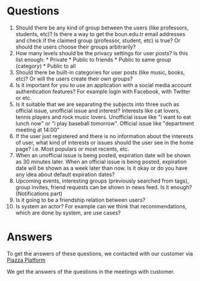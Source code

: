 # Questions #

  1. Should there be any kind of group between the users (like professors, students, etc)? Is there a way to get the boun.edu.tr email addresses and check if the claimed group (professor, student, etc) is true? Or should the users choose their groups arbitrarily?
  1. How many levels should be the privacy settings for user posts? Is this list enough:
    * Private
    * Public to friends
    * Public to same group (category)
    * Public to all
  1. Should there be built-in categories for user posts (like music, books, etc)? Or will the users create their own groups?
  1. Is it important for you to use an application with a social media account authentication features? For example login with Facebook, with Twitter or etc.
  1. Is it suitable that we are separating the subjects into three such as official issue, unofficial issue and interest? Interests like cat lovers, tennis players and rock music lovers. Unofficial issue like "i want to eat lunch now" or "i play baseball tomorrow". Official issue like "department meeting at 14:00"
  1. If the user just registered and there is no information about the interests of user, what kind of interests or issues should the user see in the home page? i.e. Most populars or most recents, etc.
  1. When an unofficial issue is being posted, expiration date will be shown as 30 minutes later. When an official issue is being posted, expiration date will be shown as a week later than now. Is it okay or do you have any idea about default expiration dates?
  1. Upcoming events, interesting groups (previously searched from tags), group invites, friend requests can be shown in news feed. Is it enough? (Notifications part)
  1. Is it going to be a friendship relation between users?
  1. Is system an actor? For example can we think that recommendations, which are done by system, are use cases?

# Answers #

To get the answers of these questions, we contacted with our customer via [Piazza Platform](https://piazza.com/)

We get the answers of the questions in the meetings with customer.